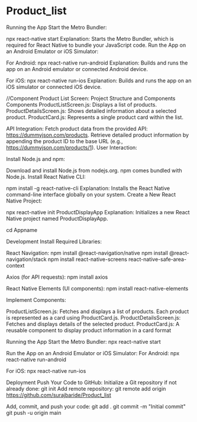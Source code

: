 # Product_list
Running the App
Start the Metro Bundler:

npx react-native start
Explanation: Starts the Metro Bundler, which is required for React Native to bundle your JavaScript code.
Run the App on an Android Emulator or iOS Simulator:

For Android:
npx react-native run-android
Explanation: Builds and runs the app on an Android emulator or connected Android device.

For iOS:
npx react-native run-ios
Explanation: Builds and runs the app on an iOS simulator or connected iOS device.



//Component
Product List Screen:
Project Structure and Components
Components
ProductListScreen.js: Displays a list of products.
ProductDetailsScreen.js: Shows detailed information about a selected product.
ProductCard.js: Represents a single product card within the list.

API Integration:
Fetch product data from the provided API: https://dummyjson.com/products.
Retrieve detailed product information by appending the product ID to the base URL (e.g., https://dummyjson.com/products/1).
User Interaction:

Install Node.js and npm:

Download and install Node.js from nodejs.org. npm comes bundled with Node.js.
Install React Native CLI:

npm install -g react-native-cli
Explanation: Installs the React Native command-line interface globally on your system.
Create a New React Native Project:

npx react-native init ProductDisplayApp
Explanation: Initializes a new React Native project named ProductDisplayApp.

cd Appname

Development
Install Required Libraries:

React Navigation:
npm install @react-navigation/native
npm install @react-navigation/stack
npm install react-native-screens react-native-safe-area-context

Axios (for API requests):
npm install axios

React Native Elements (UI components):
npm install react-native-elements

Implement Components:

ProductListScreen.js: Fetches and displays a list of products. Each product is represented as a card using ProductCard.js.
ProductDetailsScreen.js: Fetches and displays details of the selected product.
ProductCard.js: A reusable component to display product information in a card format

Running the App
Start the Metro Bundler:
npx react-native start

Run the App on an Android Emulator or iOS Simulator:
For Android:
npx react-native run-android

For iOS:
npx react-native run-ios

Deployment
Push Your Code to GitHub:
Initialize a Git repository if not already done:
git init
Add remote repository:
git remote add origin https://github.com/surajbaride/Product_list

Add, commit, and push your code:
git add .
git commit -m "Initial commit"
git push -u origin main
